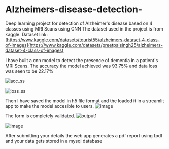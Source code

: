 # Alzheimers-disease-detection-
Deep learning project for detection of Alzheimer's disease based on 4 classes using MRI Scans using CNN
The dataset used in the project is from kaggle.
Dataset link: [https://www.kaggle.com/datasets/tourist55/alzheimers-dataset-4-class-of-images](https://www.kaggle.com/datasets/preetpalsingh25/alzheimers-dataset-4-class-of-images)

I have built a cnn model to detect the presence of dementia in a patient's MRI Scans. The accuracy the model achieved was 93.75% and data loss was seen to be 22.17%

![acc_ss](https://user-images.githubusercontent.com/71088263/233706569-3809db9a-6d9a-4697-86b2-75b7068e7825.png)

![loss_ss](https://user-images.githubusercontent.com/71088263/233706642-b277f939-f8d8-41ae-89d6-3ad036ea575b.png)

Then I have saved the model in h5 file format and the loaded it in a streamlit app to make the model accesible to users. 
![image](https://user-images.githubusercontent.com/71088263/233707755-ce40e927-6518-41fd-a756-242150f332bc.png)

The form is completely validated. 
![output1](https://user-images.githubusercontent.com/71088263/233706839-fc05612d-2924-49c4-b5aa-024ce64fbde0.png)

![image](https://user-images.githubusercontent.com/71088263/233711336-90953eef-b33d-43b8-a9b5-4057f1b4eae8.png)


After submitting your details the web app generates a pdf report using fpdf and your data gets stored in a mysql database
